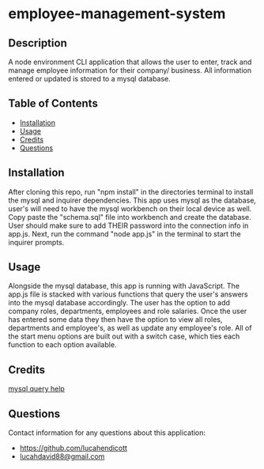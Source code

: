 # employee-management-system  

## Description  
A node environment CLI application that allows the user to enter, track and manage employee information for their company/ business. All information entered or updated is stored to a mysql database.    

## Table of Contents  
* [Installation](#installation)  
* [Usage](#usage)  
* [Credits](#credits)   
* [Questions](#questions)  

## Installation  
After cloning this repo, run "npm install" in the directories terminal to install the mysql and inquirer dependencies. This app uses mysql as the database, user's will need to have the mysql workbench on their local device as well. Copy paste the "schema.sql" file into workbench and create the database. User should make sure to add THEIR password into the connection info in app.js. Next, run the command "node app.js" in the terminal to start the inquirer prompts. 

## Usage  
Alongside the mysql database, this app is running with JavaScript. The app.js file is stacked with various functions that query the user's answers into the mysql database accordingly. The user has the option to add company roles, departments, employees and role salaries. Once the user has entered some data they then have the option to view all roles, departments and employee's, as well as update any employee's role. All of the start menu options are built out with a switch case, which ties each function to each option available.   

## Credits  
[mysql query help](https://www.tutorialspoint.com/mysql/mysql-update-query.htm)

## Questions  
Contact information for any questions about this application:
* https://github.com/lucahendicott  
* lucahdavid88@gmail.com  
